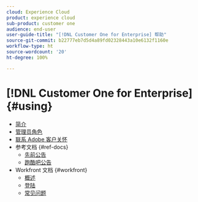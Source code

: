 ```yaml
---
cloud: Experience Cloud
product: experience cloud
sub-product: customer one
audience: end-user
user-guide-title: "[!DNL Customer One for Enterprise] 帮助"
source-git-commit: b22777eb7d5d4a89fd02328443a10e6132f1160e
workflow-type: ht
source-wordcount: '20'
ht-degree: 100%

---
```



# [!DNL Customer One for Enterprise] {#using}

+ [简介](home.md)
+ [管理员角色](admin-roles.md)
+ [联系 Adobe 客户关怀](customer-care.md)
+ 参考文档 {#ref-docs}
   + [先前公告](intro-customer-support.md)
   + [跑酷吧公告](parkour-now.md)
+ Workfront 文档 {#workfront}
   + [概述](overview.md)
   + [登陆](landing.md)
   + [常见问题](faq.md)

